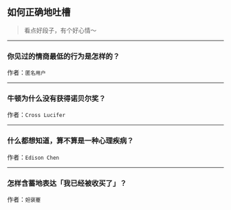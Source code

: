 ## 如何正确地吐槽

> 看点好段子，有个好心情～


 
---

### 你见过的情商最低的行为是怎样的？

> 


作者：`匿名用户`

---

### 牛顿为什么没有获得诺贝尔奖？

> 


作者：`Cross Lucifer`

---

### 什么都想知道，算不算是一种心理疾病？

> 


作者：`Edison Chen`

---

### 怎样含蓄地表达「我已经被收买了」？

> 


作者：`妲褒蹇`